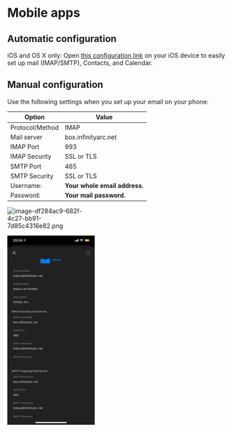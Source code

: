 # Mobile apps

## Automatic configuration

iOS and OS X only: Open [this configuration link](https://box.infinityarc.net/mailinabox.mobileconfig) on your iOS device to easily set up mail (IMAP/SMTP), Contacts, and Calendar.

## Manual configuration

Use the following settings when you set up your email on your phone:

**Option** | **Value**
---------- | ----------
Protocol/Method | IMAP
Mail server | box.infinityarc.net
IMAP Port | 993
IMAP Security | SSL or TLS
SMTP Port | 465
SMTP Security | SSL or TLS
Username: | 	**Your whole email address.**
Password: | **Your mail password.**


<img src="/InfinityArc/ee4e8e1e-b53f-4647-8fe9-44c32dced383/_apis/git/repositories/2db0b666-c2cd-420b-acd6-b2084b2491bf/items?path=%2F.attachments%2Fimage-df284ac9-682f-4c27-bb91-7d85c4316e82.png&amp;versionDescriptor%5BversionOptions%5D=0&amp;versionDescriptor%5BversionType%5D=0&amp;versionDescriptor%5Bversion%5D=main&amp;resolveLfs=true&amp;%24format=octetStream&amp;api-version=5.0" title="image-df284ac9-682f-4c27-bb91-7d85c4316e82.png">

<style>img{max-width:200px}</style>
![image.png](/.attachments/image-df284ac9-682f-4c27-bb91-7d85c4316e82.png)




